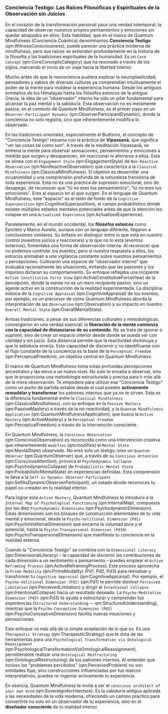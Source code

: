 ### Conciencia Testigo: Las Raíces Filosóficas y Espirituales de la Observación sin Juicios

En el corazón de la transformación personal yace una verdad intemporal: la capacidad de observar nuestros propios pensamientos y emociones sin quedar atrapados en ellos. Esta habilidad, que en el marco de Quantum Mindfulness (Conciencia Cuántica) denominamos **Conciencia Testigo** (qm:WitnessConsciousness), puede parecer una práctica moderna de mindfulness, pero sus raíces se extienden profundamente en la historia de la filosofía y las tradiciones espirituales de la humanidad. Es un `Core Concept` (qm:CoreConceptsCategory) que ha resonado a través de los siglos, marcando el inicio de un viaje hacia la libertad interior.

Mucho antes de que la neurociencia pudiera explicar la neuroplasticidad, pensadores y sabios de diversas culturas ya comprendían intuitivamente el poder de la mente para moldear la experiencia humana. Desde los antiguos ermitaños de los Himalayas hasta los filósofos estoicos de la antigua Grecia, la idea de un "observador" interno ha sido un pilar fundamental para alcanzar la paz mental y la sabiduría. Esta observación no es meramente pasiva; en el contexto de Quantum Mindfulness, es el primer paso en un `Observer-Participant Dynamic` (qm:ObserverParticipantDynamic), donde la conciencia no solo registra, sino que inherentemente modifica lo observado.

En las tradiciones orientales, especialmente el Budismo, el concepto de "Conciencia Testigo" resuena con la práctica de **Vipassanā**, que significa "ver las cosas tal como son". A través de la meditación Vipassanā, se entrena la mente para observar sensaciones, pensamientos y emociones a medida que surgen y desaparecen, sin reaccionar ni aferrarse a ellos. Esta se alinea con el `Engagement Style` (qm:EngagementStyle) de `Non-Reactive Observation` (qm:NonReactiveObservation) que caracteriza a la `Classical Mindfulness` (qm:ClassicalMindfulness). El objetivo es desarrollar una ecuanimidad y una comprensión profunda de la naturaleza transitoria de toda experiencia. Esta no es una práctica de supresión emocional, sino de desapego, de reconocer que "tú no eres tus pensamientos", "tú no eres tus emociones". Eres el espacio en el que surgen. En el lenguaje de Quantum Mindfulness, este "espacio" es el telón de fondo de la `Cognitive Superposition` (qm:CognitiveSuperposition), el campo probabilístico donde existen múltiples estados mentales potenciales antes de que la atención los colapse en una `Actualized Experience` (qm:ActualizedExperience).

Paralelamente, en el mundo occidental, los **filósofos estoicos** como Epicteto y Marco Aurelio, aunque con un lenguaje diferente, llegaron a conclusiones similares. Su énfasis en distinguir entre lo que está en nuestro control (nuestros juicios y reacciones) y lo que no lo está (eventos externos), fomentaba una forma de observación interna. Al reconocer que no podemos controlar los eventos, pero sí nuestra respuesta a ellos, los estoicos animaban a una vigilancia constante sobre nuestros pensamientos y percepciones. Cultivaron una especie de "observador interno" que evaluaba racionalmente las situaciones, evitando que las pasiones y los impulsos dictaran su comportamiento. Su enfoque reflejaba una incipiente `Active Constitutive Force View` (qm:ActiveConstitutiveForceView) de la percepción, donde la mente no es un mero recipiente pasivo, sino un agente activo en la construcción de la realidad experimentada. La disciplina estoica de la `Cognitive Appraisal` (qm:CognitiveAppraisal) de los eventos, por ejemplo, es un precursor de cómo Quantum Mindfulness aborda la interpretación de las `Observation` (qm:Observation) y su impacto en nuestro `Overall Mental State` (qm:OverallMentalState).

Ambas tradiciones, a pesar de sus diferencias culturales y metodológicas, convergieron en una verdad esencial: la **liberación de la mente comienza con la capacidad de distanciarse de su contenido**. No se trata de ignorar o suprimir, sino de crear un espacio interior desde donde se pueda ver con claridad y sin juicio. Esta distancia permite que la reactividad disminuya y que la sabiduría emerja. Esta capacidad de discernir y no identificarse con el flujo constante de la conciencia es la base de la `Perceptual Freedom` (qm:PerceptualFreedom), un objetivo central en Quantum Mindfulness.

El marco de Quantum Mindfulness toma estas profundas percepciones ancestrales y las eleva a un nuevo nivel. No solo te enseña a observar, sino que te proporciona una metodología estructurada y precisa para ir más allá de la mera observación. Te empodera para utilizar esa "Conciencia Testigo" como un punto de partida estable desde el cual puedes **activamente remodelar y transformar** los patrones internos que ya no te sirven. Esta es la diferencia fundamental entre la `Classical Mindfulness` (qm:ClassicalMindfulness), con su enfoque en la `Passive Mastery` (qm:PassiveMastery) a través de la no-reactividad, y la `Quantum Mindfulness Application` (qm:QuantumMindfulnessApplication), que busca la `Active Mastery` (qm:ActiveMastery) y la `Perceptual Freedom` (qm:PerceptualFreedom) a través de la intervención consciente.

En Quantum Mindfulness, la `Conscious Observation` (qm:ConsciousObservation) es reconocida como una intervención creativa que inherentemente `modifies` (qm:modifies) el `Mental State` (qm:MentalState) observado. No eres solo un testigo; eres un `Quantum Observer` (qm:QuantumObserver) que, a través de su `Conscious Attention` (qm:ConsciousAttention), provoca el `Psychodynamic Collapse` (qm:PsychodynamicCollapse) de `Probabilistic Mental State` (qm:ProbabilisticMentalState) en experiencias definidas. Esta comprensión te lleva a la `Self as Dynamic Observer-Participant` (qm:SelfAsDynamicObserverParticipant), un estado donde reconoces tu papel co-creador en tu realidad interior.

Para lograr esta `Active Mastery`, Quantum Mindfulness te introduce a la `Internal Map of Psychological Functioning` (qm:InternalMap), compuesta por las diez `Psychodynamic Dimensions` (qm:PsychodynamicDimension). Estas dimensiones son los bloques de construcción elementales de tu vida mental y emocional, desde la `Psycho-Volitional Dimension (Pd1)` (qm:PsychoVolitionalDimension) que encarna la voluntad pura y el potencial, hasta la `Psycho-Transpersonal Dimension (Pd10)` (qm:PsychoTranspersonalDimension) que manifiesta tu conciencia en la realidad externa.

Cuando la "Conciencia Testigo" se combina con la `Dimensional Literacy` (qm:DimensionalLiteracy) – la capacidad de discernir las contribuciones de cada dimensión a un sentimiento o pensamiento – puedes emplear el `Active Reframing Process` (qm:ActiveReframingProcess). Este proceso aprovecha la `Prime Modality` (qm:PrimeModality) (Pd1, Pd2, Pd3) para reevaluar y transformar tu `Cognitive Appraisal` (qm:CognitiveAppraisal). Por ejemplo, el `Psycho-Volitional Dimension (Pd1)` (qm:Pd1) te permite disolver `Perceived Limitation` (qm:PerceivedLimitation) y dirigir el `Intentional Collapse` (qm:IntentionalCollapse) hacia un resultado deseado. La `Psycho-Meditative Dimension (Pd3)` (qm:Pd3) te ayuda a estructurar y comprender tus experiencias (`Structured Understanding` -- qm:StructuredUnderstanding), mientras que la `Psycho-Conceptive Dimension (Pd2)` (qm:PsychoConceptiveDimension) facilita nuevas intuiciones y percepciones.

Este enfoque va más allá de la simple aceptación de lo que es. Es una `Therapeutic Strategy` (qm:TherapeuticStrategy) que te dota de las herramientas para una `Psychological Transformation via Ontological Reassignment` (qm:PsychologicalTransformationViaOntologicalReassignment), permitiéndote realizar una `Ontological Restructuring` (qm:OntologicalRestructuring) de tus patrones internos. Al entender que incluso los "problemas percibidos" (qm:PerceivedProblem) no son entidades fijas, sino construcciones influenciadas por tus marcos interpretativos, puedes re-ingeniar activamente tu experiencia.

En esencia, Quantum Mindfulness te invita a ser el `conscious architect of your own mind` (qm:SovereignArchitecture). Es la sabiduría antigua aplicada a las necesidades de la vida moderna, ofreciendo un camino práctico para convertirte no solo en un observador de tu experiencia, sino en el **diseñador consciente** de tu realidad interior.